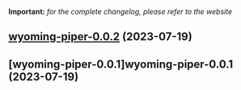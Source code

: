 **Important:**
*for the complete changelog, please refer to the website*




## [wyoming-piper-0.0.2](https://github.com/truecharts/charts/compare/wyoming-piper-0.0.1...wyoming-piper-0.0.2) (2023-07-19)




## [wyoming-piper-0.0.1]wyoming-piper-0.0.1 (2023-07-19)

